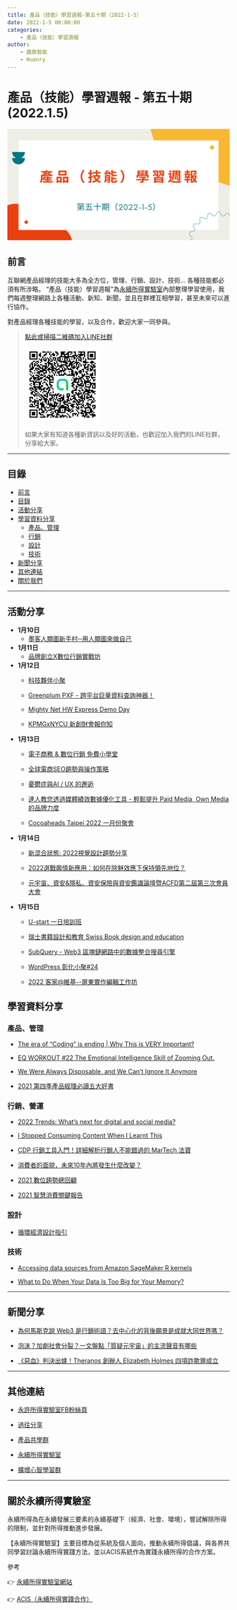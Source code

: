 ```yaml
---
title: 產品（技能）學習週報-第五十期（2022-1-5）
date: 2022-1-5 00:00:00
categories:
	- 產品（技能）學習週報
author:
	- 嘉鼎智能
	- Huanry
---
```

# 產品（技能）學習週報 - 第五十期 (2022.1.5)

![產品技能學習週報-第五十期](/img/pm/50.png)

## 前言

互聯網產品經理的技能大多為全方位，管理、行銷、設計、技術... 各種技能都必須有所涉略。 “產品（技能）學習週報”為[永續所得實驗室](#關於永續所得實驗室)內部整理學習使用，我們每週整理網路上各種活動、新知、新聞，並且在群裡互相學習，甚至未來可以進行協作。

對產品經理各種技能的學習，以及合作，歡迎大家一同參與。

>[點此或掃描二維碼加入LINE社群](https://line.me/ti/g2/Dj4AkbdDsY6o4D_CdDUB6Q)
>
>[![產品共學群](/img/產品共學群.jpg)](https://line.me/ti/g2/Dj4AkbdDsY6o4D_CdDUB6Q)
>
>如果大家有知道各種新資訊以及好的活動，也歡迎加入我們的LINE社群，分享給大家。

---
## 目錄
- [前言](#前言)
- [目錄](#目錄)
- [活動分享](#活動分享)
- [學習資料分享](#學習資料分享)
	- [產品、管理](#產品、管理)
	- [行銷](#行銷、營運)
	- [設計](#設計)
	- [技術](#技術)
- [新聞分享](#新聞分享)
- [其他連結](#其他連結)
- [關於我們](#關於我們)

---
## 活動分享

- **1月10日**
	- [墨客人類圖新手村─用人類圖來做自己](https://www.accupass.com/event/2112171240579227835370)
- **1月11日**
	- [品牌創立X數位行銷實戰坊](https://www.accupass.com/event/2111160033201354646699)
- **1月12日**
	- [科技夥伴小聚](https://www.accupass.com/event/2112290314331693809676)

	- [Greenplum PXF - 跨平台巨量資料查詢神器！](https://www.accupass.com/event/2112280900258874027880)

	- [Mighty Net HW Express Demo Day](https://www.accupass.com/event/2112270202081396610530)

	- [KPMGxNYCU 新創財會報你知](https://www.accupass.com/event/2112060716151016759964)
- **1月13日**
	- [電子商務 & 數位行銷 免費小學堂](https://www.accupass.com/event/2112271258088348043720)

	- [全球電商SEO趨勢與操作策略](https://www.accupass.com/event/2112240754035146864720)
	
	- [憂鬱症與AI / UX 的邂逅](https://www.accupass.com/event/2112270917191541405184)

	- [達人教您透過媒體績效數據優化工具 - 輕鬆提升 Paid Media, Own Media 的品牌力度](https://www.accupass.com/event/2112210733263162011470)

	- [Cocoaheads Taipei 2022 一月份聚會](https://cocoaheads-taipei.kktix.cc/events/20110113)
- **1月14日**
	- [新混合狀態: 2022視覺設計趨勢分享](https://www.accupass.com/event/2112221057181099172378)

	- [2022選戰輿情新應用：如何在除魅效應下保持領先地位？](https://www.accupass.com/event/2112200317592578056000)

	- [元宇宙、資安&隱私、資安保險與資安鑑識論壇暨ACFD第二屆第三次會員大會](https://acfd2019.kktix.cc/events/831e3194-copy-1)
- **1月15日**
	- [U-start 一日培訓班](https://www.accupass.com/event/2112221238012602217530)

	- [瑞⼠書籍設計和教育 Swiss Book design and education](https://www.accupass.com/event/2201030715316931236550)

	- [SubQuery - Web3 區塊鏈網路中的數據整合搜尋引擎](https://www.meetup.com/Taipei-Blockchain/events/282357267)

	- [WordPress 彰化小聚#24](https://www.meetup.com/Changhua-WordPress-Meetup-Group/events/282753522)

	- [2022 客家@維基--屏東實作編輯工作坊](https://wmtw.kktix.cc/events/wikihakka03)


## 學習資料分享
### 產品、管理

- [The era of “Coding” is ending | Why This is VERY Important?](https://fadingeek.medium.com/the-era-of-coding-is-ending-why-this-is-very-important-bdaa926bdc4)

- [EQ WORKOUT #22 The Emotional Intelligence Skill of Zooming Out.](https://irvinenugent.com/blog/the-emotional-intelligence-skill-of-zooming-out)

- [We Were Always Disposable, and We Can’t Ignore It Anymore](https://index.medium.com/we-were-always-disposable-and-we-cant-ignore-it-anymore-b5074687e9bf)

- [2021 第四季產品經理必讀五大好書](https://www.pmtone.com/top-five-books-for-pm-q4-in-2021/)

### 行銷、營運

- [2022 Trends: What’s next for digital and social media?](https://medium.com/@goodrebels/2022-trends-whats-next-for-digital-and-social-media-68775cded649)

- [I Stopped Consuming Content When I Learnt This](https://medium.com/curious/i-stopped-consuming-content-when-i-learnt-this-b0e02c6c8fc4)

- [CDP 行銷工具入門！詳細解析行銷人不能錯過的 MarTech 法寶](https://www.marketersgo.com/marketing-tools/202112/cdp-marketing-tools/)

- [消費者的面貌，未來10年內將發生什麼改變？](https://www.bnext.com.tw/article/66652/next-10-years-consumer)

- [2021 數位趨勢總回顧](https://www.brain.com.tw/news/articlecontent?ID=50424)

- [2021 智慧消費關鍵報告](https://services.google.com/fh/files/events/google_2021_commerce_report_tw.pdf)

### 設計

- [循環經濟設計指引](https://drive.google.com/file/d/1M4WY4wFAEYa0aMjKUM2Z7Ov-qZPWrIC4/view)

### 技術

- [Accessing data sources from Amazon SageMaker R kernels](https://aws.amazon.com/cn/blogs/machine-learning/accessing-data-sources-from-amazon-sagemaker-r-kernels/)

- [What to Do When Your Data Is Too Big for Your Memory?](https://towardsdatascience.com/what-to-do-when-your-data-is-too-big-for-your-memory-65c84c600585)

---
## 新聞分享

- [為何馬斯克說 Web3 是行銷術語？去中心化的背後願景是成就大同世界嗎？](https://technews.tw/2021/12/29/why-elon-musk-said-that-web3-is-a-marketing-buzzword-decentralization-is-a-whole-new-world/)

- [泡沫？加劇社會分裂？一文盤點「質疑元宇宙」的主流聲音有哪些](https://www.blocktempo.com/who-is-still-questioning-the-mainstream-of-metaverse/)

- [《惡血》判決出爐！Theranos 創辦人 Elizabeth Holmes 四項詐欺罪成立](https://www.inside.com.tw/article/26248-elizabeth-holmes-trial-jury-finds-theranos-founder-guilty-on-four-fraud-counts)


---
## 其他連結

- [永許所得實驗室FB粉絲頁](https://www.facebook.com/%E6%B0%B8%E7%BA%8C%E6%89%80%E5%BE%97%E5%AF%A6%E9%A9%97%E5%AE%A4-102916798609139)

- [過往分享](/categories/產品（技能）學習週報)

- [產品共學群](https://line.me/ti/g2/Dj4AkbdDsY6o4D_CdDUB6Q?utm_source=invitation&utm_medium=link_copy&utm_campaign=default)

- [永續所得實驗室](https://line.me/ti/g2/asPFU-0w4o9MIRSBdb4gtg?utm_source=invitation&utm_medium=link_copy&utm_campaign=default)

- [擴增心智學習群](https://line.me/ti/g2/asPFU-0w4o9MIRSBdb4gtg?utm_source=invitation&utm_medium=link_copy&utm_campaign=default)

---

## 關於永續所得實驗室

永續所得為在永續發展三要素的永續基礎下（經濟、社會、環境），嘗試解除所得的限制，並針對所得推動進步發展。

【永續所得實驗室】主要目標為從系統及個人面向，推動永續所得倡議，與各界共同學習討論永續所得實踐方法，並以ACIS系統作為實踐永續所得的合作方案。

參考

👉 [永續所得實驗室網站](https://sustainable-income-lab.github.io/)

👉 [ACIS（永續所得實踐合作）](https://acis.magnific.biz/)